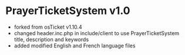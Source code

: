 PrayerTicketSystem v1.0
=======================
* forked from osTicket v1.10.4
* changed header.inc.php in include/client to use PrayerTicketSystem title, description and keywords
* added modified English and French language files

